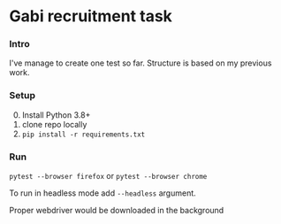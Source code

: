 # Gabi recruitment task
### Intro

I've manage to create one test so far. Structure is based on my previous work.

### Setup

0. Install Python 3.8+
1. clone repo locally
2. `pip install -r requirements.txt`

### Run
`pytest --browser firefox`
or
`pytest --browser chrome`

To run in headless mode add `--headless` argument.

Proper webdriver would be downloaded in the background

